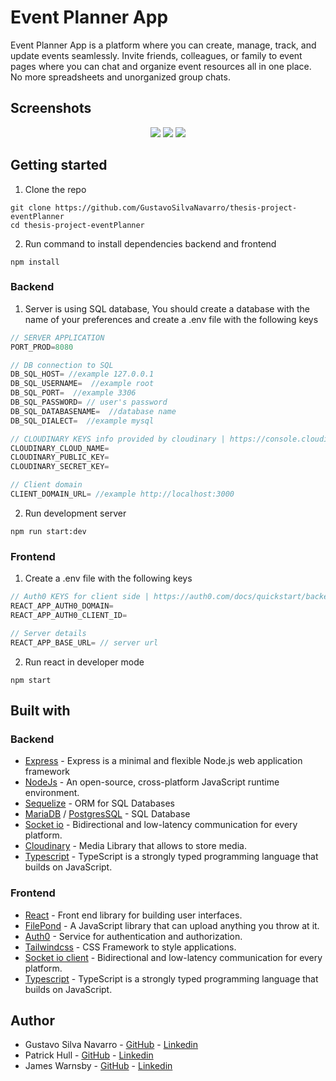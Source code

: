 # Event Planner App

Event Planner App is a platform where you can create, manage, track, and update events seamlessly. Invite friends, colleagues, or family to event pages where you can chat and organize event resources all in one place. No more spreadsheets and unorganized group chats. 

## Screenshots

<p align="center">
  <img src="https://user-images.githubusercontent.com/66889974/206881471-760f09c3-06ad-4027-8e30-52b785e217c9.png" />

  <img src="https://user-images.githubusercontent.com/66889974/206881579-a1889184-5e66-474b-9174-5b3d4eed9b36.png" />

  <img src="https://user-images.githubusercontent.com/66889974/206881633-3ec3a2a9-3750-4703-af10-4743b99ff864.png" />
</p>

## Getting started
1. Clone the repo
```shell
git clone https://github.com/GustavoSilvaNavarro/thesis-project-eventPlanner
cd thesis-project-eventPlanner
```

2. Run command to install dependencies backend and frontend
```shell
npm install
```

### Backend
1. Server is using SQL database, You should create a database with the name of your preferences and create a .env file with the following keys
```js
// SERVER APPLICATION
PORT_PROD=8080

// DB connection to SQL
DB_SQL_HOST= //example 127.0.0.1
DB_SQL_USERNAME=  //example root
DB_SQL_PORT=  //example 3306
DB_SQL_PASSWORD= // user's password
DB_SQL_DATABASENAME=  //database name
DB_SQL_DIALECT=  //example mysql

// CLOUDINARY KEYS info provided by cloudinary | https://console.cloudinary.com/users/login#gsc.tab=0
CLOUDINARY_CLOUD_NAME=
CLOUDINARY_PUBLIC_KEY=
CLOUDINARY_SECRET_KEY=

// Client domain
CLIENT_DOMAIN_URL= //example http://localhost:3000
```

2. Run development server
```shell
npm run start:dev
```

### Frontend
1. Create a .env file with the following keys
```js
// Auth0 KEYS for client side | https://auth0.com/docs/quickstart/backend/nodejs/interactive
REACT_APP_AUTH0_DOMAIN=
REACT_APP_AUTH0_CLIENT_ID=

// Server details
REACT_APP_BASE_URL= // server url
```
2. Run react in developer mode
```shell
npm start
```

## Built with
### Backend
* [Express](https://expressjs.com/) - Express is a minimal and flexible Node.js web application framework
* [NodeJs](https://nodejs.org/en/) - An open-source, cross-platform JavaScript runtime environment.
* [Sequelize](https://sequelize.org/) - ORM for SQL Databases
* [MariaDB](https://mariadb.org/) / [PostgresSQL](https://www.postgresql.org/) - SQL Database
* [Socket io](https://socket.io/docs/v4/server-api/) - Bidirectional and low-latency communication for every platform.
* [Cloudinary](https://console.cloudinary.com) - Media Library that allows to store media.
* [Typescript](https://www.typescriptlang.org/) - TypeScript is a strongly typed programming language that builds on JavaScript.

### Frontend
* [React](https://reactjs.org/) - Front end library for building user interfaces.
* [FilePond](https://pqina.nl/filepond/) - A JavaScript library that can upload anything you throw at it.
* [Auth0](https://auth0.com/) - Service for authentication and authorization.
* [Tailwindcss](https://tailwindcss.com/) - CSS Framework to style applications.
* [Socket io client](https://socket.io/docs/v4/client-api/) - Bidirectional and low-latency communication for every platform.
* [Typescript](https://www.typescriptlang.org/) - TypeScript is a strongly typed programming language that builds on JavaScript.

## Author
* Gustavo Silva Navarro - [GitHub](https://github.com/GustavoSilvaNavarro) - [Linkedin](https://www.linkedin.com/in/gustavo-silva-navarro/)
* Patrick Hull - [GitHub](https://github.com/pathull) - [Linkedin](https://www.linkedin.com/in/patrick-hull-869a07a4)
* James Warnsby - [GitHub](https://github.com/jwarnsby) - [Linkedin](https://www.linkedin.com/in/jameswarnsby)
